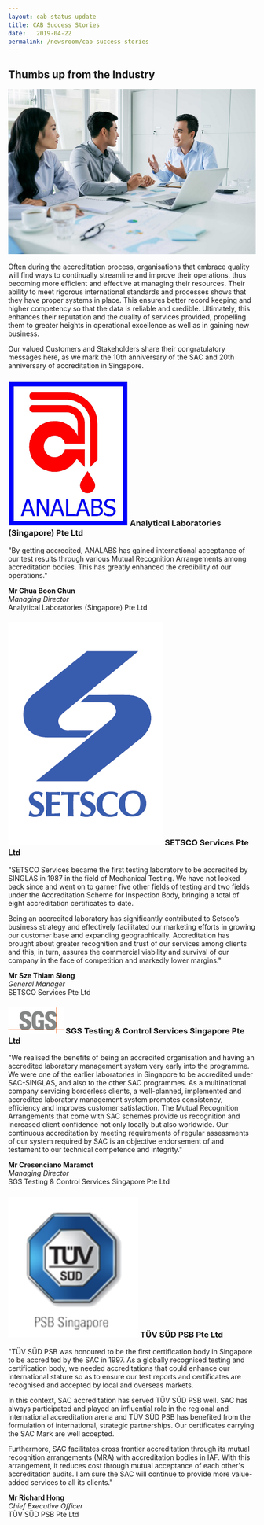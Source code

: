 ```yaml
---
layout: cab-status-update
title: CAB Success Stories
date:   2019-04-22
permalink: /newsroom/cab-success-stories
---
```


## Thumbs up from the Industry
![Success Stories](/images/success-stories/success-stories-business-setting.jpg)

Often during the accreditation process, organisations that embrace quality will find ways to continually streamline and improve their operations, thus becoming more efficient and effective at managing their resources. Their ability to meet rigorous international standards and processes shows that they have proper systems in place. This ensures better record keeping and higher competency so that the data is reliable and credible. Ultimately, this enhances their reputation and the quality of services provided, propelling them to greater heights in operational excellence as well as in gaining new business.

Our valued Customers and Stakeholders share their congratulatory messages here, as we mark the 10th anniversary of the SAC and 20th anniversary of accreditation in Singapore.

### ![Analabs Logo](/images/success-stories/analab-logo.png) Analytical Laboratories (Singapore) Pte Ltd 

"By getting accredited, ANALABS has gained international acceptance of our test results through various Mutual Recognition Arrangements among accreditation bodies. This has greatly enhanced the credibility of our operations."

**Mr Chua Boon Chun**  
*Managing Director*  
Analytical Laboratories (Singapore) Pte Ltd
 
### ![SETSCO Logo](/images/success-stories/setsco-logo.png) SETSCO Services Pte Ltd
 
"SETSCO Services became the first testing laboratory to be accredited by SINGLAS in 1987 in the field of Mechanical Testing. We have not looked back since and went on to garner five other fields of testing and two fields under the Accreditation Scheme for Inspection Body, bringing a total of eight accreditation certificates to date.

Being an accredited laboratory has significantly contributed to Setsco’s business strategy and effectively facilitated our marketing efforts in growing our customer base and expanding geographically. Accreditation has brought about greater recognition and trust of our services among clients and this, in turn, assures the commercial viability and survival of our company in the face of competition and markedly lower margins."

**Mr Sze Thiam Siong**  
*General Manager*  
SETSCO Services Pte Ltd
 
 
### ![SGS-logo.logo](/images/success-stories/sgs-logo.png) SGS Testing & Control Services Singapore Pte Ltd
 
"We realised the benefits of being an accredited organisation and having an accredited laboratory management system very early into the programme. We were one of the earlier laboratories in Singapore to be accredited under SAC-SINGLAS, and also to the other SAC programmes. As a multinational company servicing borderless clients, a well-planned, implemented and accredited laboratory management system promotes consistency, efficiency and improves customer satisfaction. The Mutual Recognition Arrangements that come with SAC schemes provide us recognition and increased client confidence not only locally but also worldwide. Our continuous accreditation by meeting requirements of regular assessments of our system required by SAC is an objective endorsement of and testament to our technical competence and integrity."

**Mr Cresenciano Maramot**  
*Managing Director*  
SGS Testing & Control Services Singapore Pte Ltd
 
 
### ![TÜV SÜD-Logo](/images/success-stories/TUV-SUD-logo.png) TÜV SÜD PSB Pte Ltd
  
"TÜV SÜD PSB was honoured to be the first certification body in Singapore to be accredited by the SAC in 1997. As a globally recognised testing and certification body, we needed accreditations that could enhance our international stature so as to ensure our test reports and certificates are recognised and accepted by local and overseas markets.

In this context, SAC accreditation has served TÜV SÜD PSB well.  SAC has always participated and played an influential role in the regional and international accreditation arena and TÜV SÜD PSB has benefited from the formulation of international, strategic partnerships. Our certificates carrying the SAC Mark are well accepted.

Furthermore, SAC facilitates cross frontier accreditation through its mutual recognition arrangements (MRA) with accreditation bodies in IAF. With this arrangement, it reduces cost through mutual acceptance of each other's accreditation audits. I am sure the SAC will continue to provide more value-added services to all its clients."

**Mr Richard Hong**  
*Chief Executive Officer*  
TÜV SÜD PSB Pte Ltd

